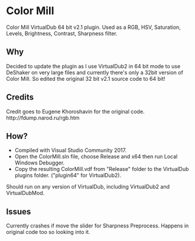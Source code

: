 # Color Mill
Color Mill VirtualDub 64 bit v2.1 plugin. Used as a RGB, HSV, Saturation, Levels, Brightness, Contrast, Sharpness filter.

<h2>Why</h2>
Decided to update the plugin as I use VirtualDub2 in 64 bit mode to use DeShaker on very large files and currently there's only a 32bit version of Color Mill. So edited the original 32 bit v2.1 source code to 64 bit!

<h2>Credits</h2>
Credit goes to Eugene Khoroshavin for the original code.<br/>
http://fdump.narod.ru/rgb.htm

<h2>How?</h2>
<ul>
  <li>Compiled with Visual Studio Community 2017.</li>
  <li>Open the ColorMill.sln file, choose Release and x64 then run Local Windows Debugger.</li>
  <li>Copy the resulting ColorMill.vdf from "Release" folder to the VirtualDub plugins folder. ("plugin64" for VirtualDub2).</li>
</ul>
Should run on any version of VirtualDub, including VirtualDub2 and VirtualDubMod.

<h2>Issues</h2>
Currently crashes if move the slider for Sharpness Preprocess. Happens in original code too so looking into it.
